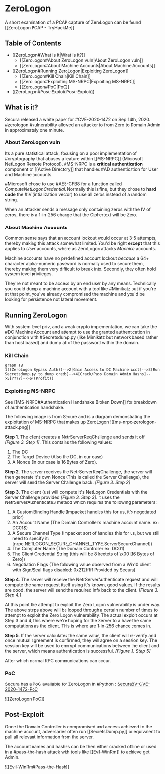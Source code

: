 # ZeroLogon
A short examination of a PCAP capture of ZeroLogon can be found [[ZeroLogon PCAP - TryHackMe]]

## Table of Contents
- [[ZeroLogon#What is it|What is it?]]
	- [[ZeroLogon#About ZeroLogon vuln|About ZeroLogon vuln]]
	- [[ZeroLogon#About Machine Accounts|About Machine Accounts]]
- [[ZeroLogon#Running ZeroLogon|Exploiting ZeroLogon]]
	- [[ZeroLogon#Kill Chain|Kill Chain]]
	- [[ZeroLogon#Exploiting MS-NRPC|Exploiting MS-NRPC]]
	- [[ZeroLogon#PoC|PoC]]
-  [[ZeroLogon#Post-Exploit|Post-Exploit]]

## What is it?
Secura released a white paper for #CVE-2020-1472 on Sep 14th, 2020. #zerologon #vulnerability allowed an attacker to from Zero to Domain Admin in approximately one minute. 

### About ZeroLogon vuln
Its a pure statistical attack, focusing on a poor implementation of #cryptography that abuses a feature within [[MS-NRPC]] (Microsoft NetLogon Remote Protocol). #MS-NRPC is a **critical authentication** component of [[Active Directory]] that handles #AD authentication for User and Machine accounts. 

#Microsoft chose to use #AES-CFB8 for a function called *ComputeNetLogonCredential*. Normally this is fine, but they chose to **hard code** the #IV (intialization vector) to use all zeros instead of a random string. 

When an attacker sends a message only containing zeros with the IV of zeros, there is a 1-in-256 change that the Ciphertext will be Zero. 

### About Machine Accounts
Common sense says that an account lockout would occur at 3-5 attempts, thereby making this attack somewhat limited. You'd be right **except** that this applies to *User* accounts, where as ZeroLogon attacks *Machine* accounts. 

Machine accounts have no predefined account lockout *because* a 64+ character alpha-numeric password is normally used to secure them, thereby making them very difficult to break into. Secondly, they often hold system level privileges. 

They're not meant to be access by an end user by any means. Technically you could dump a machine account with a tool like #Mimikatz but if you're at that point, you've already compromised the machine and you'd be looking for persistence not lateral movement. 

## Running ZeroLogon
With system level priv, and a weak crypto implementation, we can take the #DC Machine Account and attempt to use the granted authentication in conjunction with #Secretsdump.py (like Mimikatz but network based rather than host based) and dump all of the password within the domain. 

### Kill Chain
```mermaid
graph TB
1((ZeroLogon Bypass Auth))-->2[Gain Access to DC Machine Acct]-->3[Run Secretsdump.py to dump creds]-->4[Crack/Pass Domain Admin Hashs]-->5[????]-->6((Profit))
```

### Exploiting MS-NRPC
See [[MS-NRPC#Authentication Handshake Broken Down]] for breakdown of authentication handshake. 

The following image is from Secure and is a diagram demonstrating the exploitation of MS-NRPC that makes up ZeroLogon
![[ms-nrpc-zerologon-attack.png]]

**Step 1**. The client creates a NetrServerReqChallenge and sends it off _\[Figure 3. Step 1\]_. This contains the following values:

1. The DC
2. The Target Device (Also the DC, in our case)
3. A Nonce (In our case is 16 Bytes of Zero).

 **Step 2**. The server receives the NetrServerReqChallenge, the server will then generate it's own Nonce (This is called the Server Challenge), the server will send the Server Challenge back. _\[Figure 3. Step 2\]_

 **Step 3**. The client (us) will compute it's NetLogon Credentials with the Server Challenge provided _\[Figure 3. Step 3\]_. It uses the NetrServerAuthenticate3 method which requires the following parameters:

1. A Custom Binding Handle (Impacket handles this for us, it's negotiated prior)
2. An Account Name (The Domain Controller's machine account name. ex: DC01$)
3. A Secure Channel Type (Impacket sort of handles this for us, but we still need to specify it: \[nrpc.NETLOGON\_SECURE\_CHANNEL\_TYPE.ServerSecureChannel\])
4. The Computer Name (The Domain Controller ex: DC01)
5. The Client Credential String (this will be 8 hextets of \\x00 \[16 Bytes of Zero\])  
6. Negotiation Flags (The following value observed from a Win10 client with Sign/Seal flags disabled: 0x212fffff Provided by Secura)  

**Step 4**. The server will receive the NetrServerAuthenticate request and will compute the same request itself using it's known, good values. If the results are good, the server will send the required info back to the client. _\[Figure 3. Step 4.\]_

At this point the attempt to exploit the Zero Logon vulnerability is under way. The above steps above will be looped through a certain number of times to attempt to exploit the Zero Logon vulnerability. The actual exploit occurs at Step 3 and 4, this where we're hoping for the Server to a have the same computations as the client. This is where are 1-in-256 chance comes in.

**Step 5**. If the server calculates the same value, the client will re-verify and once mutual agreement is confirmed, they will agree on a session key. The session key will be used to encrypt communications between the client and the server, which means authentication is successful. _\[Figure 3. Step 5\]_


After which normal RPC communications can occur. 

### PoC
Secura has a PoC available for ZeroLogon in #Python : [SecuraBV-CVE-2020-1472-PoC](https://raw.githubusercontent.com/SecuraBV/CVE-2020-1472/master/zerologon_tester.py)

![[ZeroLogon PoC]]

## Post-Exploit
Once the Domain Controller is compromised and access achieved to the machine account, adversaries often run [[SecretsDump.py]] or equivalent to pull all relevant information from the server. 

The account names and hashes can be then either cracked offline or used in a #pass-the-hash attack with tools like [[Evil-WinRm]] to achieve get Admin. 

![[Evil-WinRm#Pass-the-Hash]]



